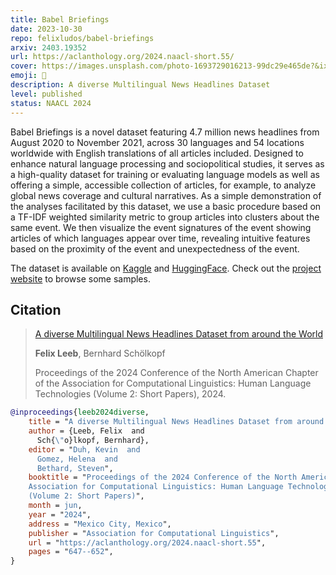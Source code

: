 ```yaml
---
title: Babel Briefings
date: 2023-10-30
repo: felixludos/babel-briefings
arxiv: 2403.19352
url: https://aclanthology.org/2024.naacl-short.55/
cover: https://images.unsplash.com/photo-1693729016213-99dc29e465de?&ixlib=rb-4.0.3&ixid=M3wxMjA3fDB8MHxwaG90by1wYWdlfHx8fGVufDB8fHx8fA%3D%3D&auto=format&fit=crop&w=1440&q=80
emoji: 📣
description: A diverse Multilingual News Headlines Dataset
level: published
status: NAACL 2024
---
```


Babel Briefings is a novel dataset featuring 4.7 million news headlines from August 2020 to November 2021, across 30 languages and 54 locations worldwide with English translations of all articles included. Designed to enhance natural language processing and sociopolitical studies, it serves as a high-quality dataset for training or evaluating language models as well as offering a simple, accessible collection of articles, for example, to analyze global news coverage and cultural narratives. As a simple demonstration of the analyses facilitated by this dataset, we use a basic procedure based on a TF-IDF weighted similarity metric to group articles into clusters about the same event. We then visualize the event signatures of the event showing articles of which languages appear over time, revealing intuitive features based on the proximity of the event and unexpectedness of the event. 

The dataset is available on [Kaggle](https://www.kaggle.com/datasets/felixludos/babel-briefings) and [HuggingFace](https://huggingface.co/datasets/felixludos/babel-briefings). Check out the [project website](https://felixludos.github.io/babel-briefings/) to browse some samples.

## Citation

> [A diverse Multilingual News Headlines Dataset from around the World](https://aclanthology.org/2024.naacl-short.55/)
>
> **Felix Leeb**, Bernhard Schölkopf
>
> Proceedings of the 2024 Conference of the North American Chapter of the Association for Computational Linguistics: Human Language Technologies (Volume 2: Short Papers), 2024.

```bibtex
@inproceedings{leeb2024diverse,
    title = "A diverse Multilingual News Headlines Dataset from around the World",
    author = {Leeb, Felix  and
      Sch{\"o}lkopf, Bernhard},
    editor = "Duh, Kevin  and
      Gomez, Helena  and
      Bethard, Steven",
    booktitle = "Proceedings of the 2024 Conference of the North American Chapter of the 
    Association for Computational Linguistics: Human Language Technologies 
    (Volume 2: Short Papers)",
    month = jun,
    year = "2024",
    address = "Mexico City, Mexico",
    publisher = "Association for Computational Linguistics",
    url = "https://aclanthology.org/2024.naacl-short.55",
    pages = "647--652",
}
```
